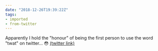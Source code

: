 ```yaml
---
date: "2018-12-26T19:39:22Z"
tags:
- imported
- from-twitter
---
```

Apparently I hold the "honour" of being the first person to use the word "twat" on twitter… 😳 [(twitter link)](/twitter/#/dalehay/status/1078010253562863617)
